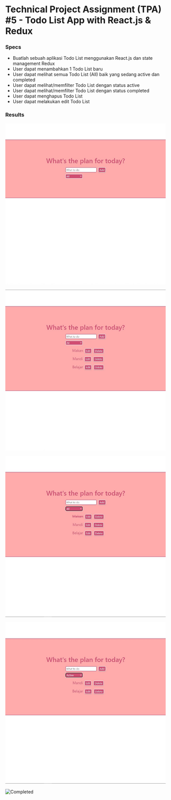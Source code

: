 # Technical Project Assignment (TPA) #5 - Todo List App with React.js & Redux

### Specs

- Buatlah sebuah aplikasi Todo List menggunakan React.js dan state management Redux
- User dapat menambahkan 1 Todo List baru
- User dapat melihat semua Todo List (All) baik yang sedang active dan completed
- User dapat melihat/memfilter Todo List dengan status active
- User dapat melihat/memfilter Todo List dengan status completed
- User dapat menghapus Todo List
- User dapat melakukan edit Todo List

### Results

![Tampilan Utama](./src/assets/tampilan_utama.jpg)

![Contoh Input](./src/assets/contoh_input.jpg)

![All](./src/assets/all.jpg)

![Active](./src/assets/active.jpg)

![Completed](./src/assets/completed.jpgg)
